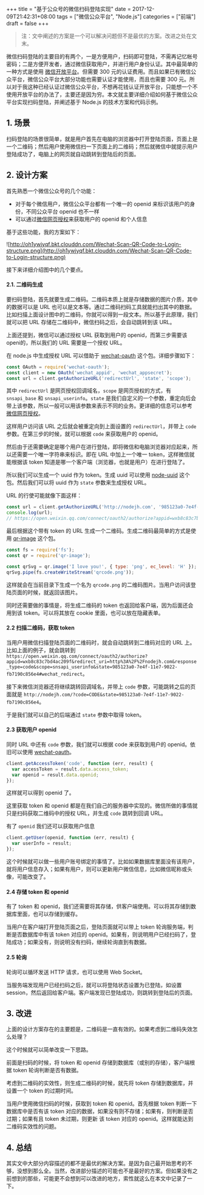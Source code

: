+++
title = "基于公众号的微信扫码登陆实现"
date = 2017-12-09T21:42:31+08:00
tags = ["微信公众平台", "Node.js"]
categories = ["前端"]
draft = false
+++

> 注：文中阐述的方案是一个可以解决问题但不是最优的方案。改进之处在文末。

微信扫码登陆的主要目的有两个，一是方便用户，扫码即可登陆，不需再记忆帐号密码；二是方便开发者，通过微信获取用户，并进行用户身份认证。其中最简单的一种方式是使用 [微信开放平台](https://open.weixin.qq.com/)。但需要 300 元的认证费用。而且如果已有微信公众平台，微信公众平台大部分功能也需要认证才能使用，而且也需要 300 元。所以对于我这种已经认证过微信公众平台，不想再花钱认证开放平台，只能想一个不使用开放平台的办法了，主要还是因为穷。本文就主要详细介绍如何基于微信公众平台实现扫码登陆，并阐述基于 Node.js 的技术方案和代码示例。

<!-- more -->

## 1. 场景

扫码登陆的场景很简单，就是用户首先在电脑的浏览器中打开登陆页面，页面上是一个二维码；然后用户使用微信扫一下页面上的二维码；然后就微信中就提示用户登陆成功了，电脑上的网页就自动跳转到登陆后的页面。

## 2. 设计方案

首先熟悉一个微信公众号的几个功能：

- 对于每个微信用户，微信公众平台都有一个唯一的 openid 来标识该用户的身份，不同公众平台 openid 也不一样
- 可以通过[微信网页授权](https://mp.weixin.qq.com/wiki?t=resource/res_main&id=mp1421140842)来获取用户的 openid 和个人信息

基于这些功能，我的方案如下：

![http://oh1ywjyqf.bkt.clouddn.com/Wechat-Scan-QR-Code-to-Login-structure.png](http://oh1ywjyqf.bkt.clouddn.com/Wechat-Scan-QR-Code-to-Login-structure.png)

接下来详细介绍图中的几个要点。

#### 2.1. 二维码生成

要扫码登陆，首先就要生成二维码。二维码本质上就是存储数据的图片介质，其中的数据可以是 URL 也可以是文本等。通过二维码扫码工具就能扫出其中的数据。比如扫描上面设计图中的二维码，你就可以得到一段文本。所以基于此原理，我们就可以把 URL 存储在二维码中，微信扫码之后，会自动跳转到该 URL。

上面还提到，微信可以通过授权 URL 获取到用户的 openid，而第三步需要该 openi的，所以我们的 URL 需要是一个授权 URL。

在 node.js 中生成授权 URL 可以借助于 [wechat-oauth](https://github.com/node-webot/wechat-oauth) 这个包。详细步骤如下：

```js
const OAuth = require('wechat-oauth');
const client = new OAuth('wechat_appid', 'wechat_appsecret');
const url = client.getAuthorizeURL('redirectUrl', 'state', 'scope');
```

其中 `redirectUrl` 是网页授权回调域名，`scope` 是网页授权的方式，有 `snsapi_base` 和 `snsapi_userinfo`。`state` 是我们自定义的一个参数，重定向后会带上该参数，所以一般可以用该参数来表示不同的业务。更详细的信息可以参考 [微信网页授权](https://mp.weixin.qq.com/wiki?t=resource/res_main&id=mp1421140842)。

这样用户访问该 URL 之后就会被重定向到上面设置的 `redirectUrl`，并带上 `code` 参数。在第三步的时候，就可以根据 `code` 来获取用户的 openid。

然后由于还需要确定是哪个用户在进行登陆，即将微信和电脑浏览器对应起来，所以还需要一个唯一字符串来标识。即在 URL 中加上一个唯一 token，这样微信就能根据该 token 知道是哪一个客户端（浏览器，也就是用户）在进行登陆了。

所以我们可以生成一个 uuid 作为 token。生成 uuid 可以使用 [node-uuid](https://github.com/kelektiv/node-uuid) 这个包。然后我们可以将 uuid 作为 `state` 参数来生成授权 URL。

URL 的行使可能就像下面这样：

```js
const url = client.getAuthorizeURL('http://nodejh.com', '985123a0-7e4f-11e7-9022-fb7190c856e4', 'snsapi_base');
console.log(url);
// https://open.weixin.qq.com/connect/oauth2/authorize?appid=wxb8c83c7bd4ac209f&redirect_uri=http%3A%2F%2Fnodejh.com&response_type=code&scope=snsapi_userinfo&state=985123a0-7e4f-11e7-9022-fb7190c856e4#wechat_redirect
```

最后根据这个带有 token 的 URL 生成一个二维码。生成二维码最简单的方式是使用 [qr-image](https://github.com/alexeyten/qr-image) 这个包。

```js
const fs = require('fs');
const qr = require('qr-image');

const qrSvg = qr.image('I love you!', { type: 'png', ec_level: 'H' });
qrSvg.pipe(fs.createWriteStream('qrcode.png'));
```

这样就会在当前目录下生成一个名为 `qrcode.png` 的二维码图片。当用户访问该登陆页面的时候，就返回该图片。

同时还需要做的事情是，将生成二维码的 token 也返回给客户端，因为后面还会用到该 token。可以将其放在 cookie 里面，也可以放在隐藏表单。

#### 2.2 扫描二维码，获取 token

当用户用微信扫描登陆页面的二维码时，就会自动跳转到二维码对应的 URL 上。比如上面的例子，就会跳转到 `https://open.weixin.qq.com/connect/oauth2/authorize?appid=wxb8c83c7bd4ac209f&redirect_uri=http%3A%2F%2Fnodejh.com&response_type=code&scope=snsapi_userinfo&state=985123a0-7e4f-11e7-9022-fb7190c856e4#wechat_redirect`。

接下来微信浏览器还将继续跳转回调域名，并带上 `code` 参数，可能跳转之后的页面就是 `http://nodejh.com/?code=CODE&state=985123a0-7e4f-11e7-9022-fb7190c856e4`。

于是我们就可以自己的后端通过 `state` 参数中取得 token。

#### 2.3 获取用户 openid

同时 URL 中还有 `code` 参数，我们就可以根据 code 来获取到用户的 openid。依旧可以使用 [wechat-oauth](https://github.com/node-webot/wechat-oauth)。

```js
client.getAccessToken('code', function (err, result) {
  var accessToken = result.data.access_token;
  var openid = result.data.openid;
});
```

这样就可以得到 openid 了。

这里获取 token 和 openid 都是在我们自己的服务器中实现的。微信所做的事情就只是扫码获取二维码中的授权 URL，并生成 `code` 跳转到回调 URL。

有了 `openid` 我们还可以获取用户信息

```js
client.getUser(openid, function (err, result) {
  var userInfo = result;
});
```

这个时候就可以做一些用户账号绑定的事情了。比如如果数据库里面没有该用户，就将用户信息存入；如果有用户，则可以更新用户微信信息，比如微信昵称或头像，可能改变了。

#### 2.4 存储 token 和 openid

有了 token 和 openid，我们还需要将其存储，供客户端使用。可以将其存储到数据库里面，也可以存储到缓存。

当用户在客户端打开登陆页面之后，登陆页面就可以带上 token 轮询服务端，判断是否数据库中有该 token 对应的 openid。如果有，则说明用户已经扫码了，登陆成功；如果没有，则说明没有扫码，继续轮询直到有数据。

#### 2.5 轮询

轮询可以循环发送 HTTP 请求，也可以使用 Web Socket。

当服务端发现用户已经扫码之后，就可以将登陆状态设置为已登陆，如设置 session，然后返回给客户端。客户端发现已登陆成功，则跳转到登陆后的页面。


## 3. 改进

上面的设计方案存在的主要题是，二维码是一直有效的。如果考虑到二维码失效怎么处理？

这个时候就可以简单改变一下思路。

前面是扫码的时候，将 token 和 openid 存储到数据库（或别的存储），客户端根据 token 轮询判断是否有数据。

考虑到二维码的实效性，则生成二维码的时候，就先将 token 存储到数据库，并设置一个 token 的过期时间。

当用户使用微信扫码的时候，获取到 token 和 openid。首先根据 token 判断一下数据库中是否有该 token 对应的数据，如果没有则不存储；如果有，则判断是否过期；如果有且 token 未过期，则更新 该 token 对应的 openid。这样就能达到二维码实效性的问题。


## 4. 总结

其实文中大部分内容描述的都不是最优的解决方案。是因为自己最开始思考的不够，没想到那么全。当然，改进部分描述的可能也不是最好的方案。但如果没有之前想到的那些，可能更不会想到可以改进的地方，索性就这么在本文中记录了一下。
